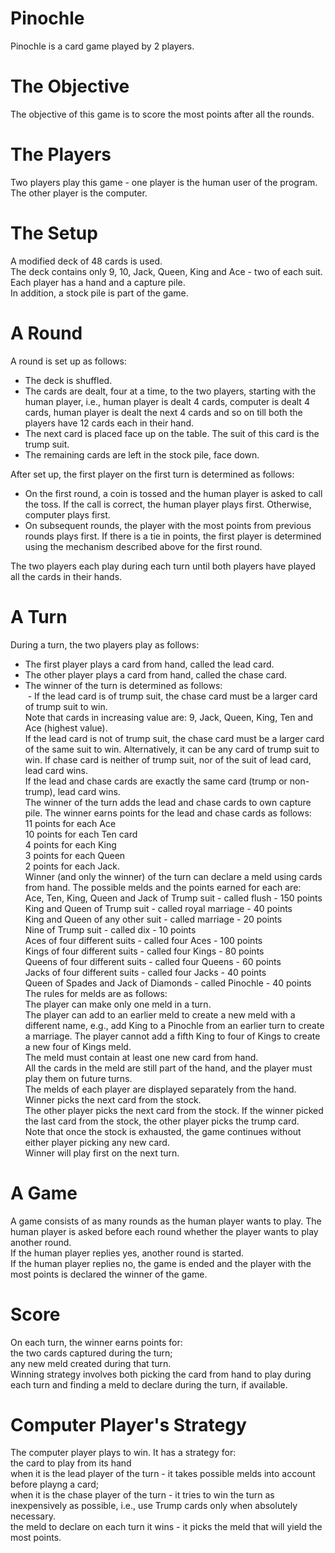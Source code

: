 # Pinochle
Pinochle is a card game played by 2 players.

# The Objective
The objective of this game is to score the most points after all the rounds.

# The Players
Two players play this game - one player is the human user of the program. The other player is the computer.

# The Setup
A modified deck of 48 cards is used.<br />
The deck contains only 9, 10, Jack, Queen, King and Ace - two of each suit.<br />
Each player has a hand and a capture pile.<br />
In addition, a stock pile is part of the game.<br />

# A Round
A round is set up as follows:<br />
- The deck is shuffled.<br />
- The cards are dealt, four at a time, to the two players, starting with the human player, i.e., human player is dealt 4 cards, computer is dealt 4 cards, human player is dealt the next 4 cards and so on till both the players have 12 cards each in their hand.<br />
- The next card is placed face up on the table. The suit of this card is the trump suit.<br />
- The remaining cards are left in the stock pile, face down.<br />

After set up, the first player on the first turn is determined as follows:<br />
- On the first round, a coin is tossed and the human player is asked to call the toss. If the call is correct, the human player plays first. Otherwise, computer plays first.<br />
- On subsequent rounds, the player with the most points from previous rounds plays first. If there is a tie in points, the first player is determined using the mechanism described above for the first round.<br />

The two players each play during each turn until both players have played all the cards in their hands.<br />

# A Turn
During a turn, the two players play as follows:<br />
- The first player plays a card from hand, called the lead card.<br />
- The other player plays a card from hand, called the chase card.<br />
- The winner of the turn is determined as follows:<br />
 &nbsp;- If the lead card is of trump suit, the chase card must be a larger card of trump suit to win.<br />
  Note that cards in increasing value are: 9, Jack, Queen, King, Ten and Ace (highest value).<br />
  If the lead card is not of trump suit, the chase card must be a larger card of the same suit to win. Alternatively, it can be any card of trump suit to win. If chase card is neither of trump suit, nor of the suit of lead card, lead card wins.<br />
  If the lead and chase cards are exactly the same card (trump or non-trump), lead card wins.<br />
The winner of the turn adds the lead and chase cards to own capture pile. The winner earns points for the lead and chase cards as follows:<br />
  11 points for each Ace<br />
  10 points for each Ten card<br />
  4 points for each King<br />
  3 points for each Queen<br />
  2 points for each Jack.<br />
Winner (and only the winner) of the turn can declare a meld using cards from hand. The possible melds and the points earned for each are:<br />
  Ace, Ten, King, Queen and Jack of Trump suit - called flush - 150 points<br />
  King and Queen of Trump suit - called royal marriage - 40 points<br />
  King and Queen of any other suit - called marriage - 20 points<br />
  Nine of Trump suit - called dix - 10 points<br />
  Aces of four different suits - called four Aces - 100 points<br />
  Kings of four different suits - called four Kings - 80 points<br />
  Queens of four different suits - called four Queens - 60 points<br />
  Jacks of four different suits - called four Jacks - 40 points<br />
  Queen of Spades and Jack of Diamonds - called Pinochle - 40 points<br />
The rules for melds are as follows:<br />
  The player can make only one meld in a turn.<br />
  The player can add to an earlier meld to create a new meld with a different name, e.g., add King to a Pinochle from an earlier turn to create a marriage. The player cannot add a fifth King to four of Kings to create a new four of Kings meld.<br />
  The meld must contain at least one new card from hand.<br />
All the cards in the meld are still part of the hand, and the player must play them on future turns.<br />
The melds of each player are displayed separately from the hand.<br />
Winner picks the next card from the stock.<br />
The other player picks the next card from the stock. If the winner picked the last card from the stock, the other player picks the trump card.<br />
Note that once the stock is exhausted, the game continues without either player picking any new card.<br />
Winner will play first on the next turn.<br />

# A Game
A game consists of as many rounds as the human player wants to play. The human player is asked before each round whether the player wants to play another round.<br />
If the human player replies yes, another round is started.<br />
If the human player replies no, the game is ended and the player with the most points is declared the winner of the game.<br />

# Score
On each turn, the winner earns points for:<br />
the two cards captured during the turn;<br />
any new meld created during that turn.<br />
Winning strategy involves both picking the card from hand to play during each turn and finding a meld to declare during the turn, if available.<br />

# Computer Player's Strategy
The computer player plays to win. It has a strategy for:<br />
  the card to play from its hand<br />
    when it is the lead player of the turn - it takes possible melds into account before playng a card;<br />
    when it is the chase player of the turn - it tries to win the turn as inexpensively as possible, i.e., use Trump cards only when absolutely necessary.<br />
    the meld to declare on each turn it wins - it picks the meld that will yield the most points.<br />
